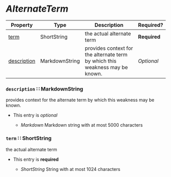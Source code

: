 <a id="map107"></a>
# *AlternateTerm*

| Property | Type | Description | Required? |
| -------- | ---- | ----------- | --------- |
|[term](#term-shortstring)|ShortString|the actual alternate term|**Required**|
|[description](#description-markdownstring)|MarkdownString|provides context for the alternate term by which this weakness may be known.|_Optional_|


<a id="description-markdownstring"></a>
### `description` ∷ MarkdownString

provides context for the alternate term by which this weakness may be known.

* This entry is _optional_


  * *Markdown* Markdown string with at most 5000 characters

<a id="term-shortstring"></a>
### `term` ∷ ShortString

the actual alternate term

* This entry is **required**


  * *ShortString* String with at most 1024 characters
